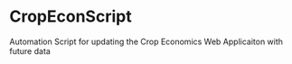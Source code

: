 # CropEconScript
Automation Script for updating the Crop Economics Web Applicaiton with future data
